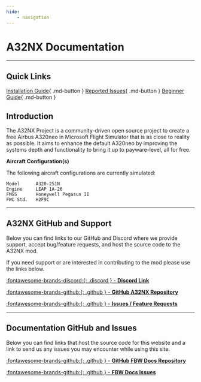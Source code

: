 ```yaml
---
hide:
    - navigation
---
```


# A32NX Documentation

***

## Quick Links
[Installation Guide](start/installation.md){ .md-button } [Reported Issues](start/reported-issues.md){ .md-button } [Beginner Guide](beginner-guide/overview.md){ .md-button }

## Introduction

The A32NX Project is a community-driven open source project to create a free Airbus A320neo in Microsoft Flight Simulator that is as close to reality as possible. It aims to enhance the default A320neo by improving the systems depth and functionality to bring it up to payware-level, all for free.

**Aircraft Configuration(s)**

The following aircraft configurations are currently simulated:

```
Model      A320-251N
Engine     LEAP 1A-26
FMGS       Honeywell Pegasus II
FWC Std.   H2F9C
```

---

## A32NX GitHub and Support

Below you can find links to our GitHub and Discord where we provide support, accept bug/feature requests, and host the source code to the A32NX mod.

If you need support or are interested in contributing to the mod please use the links below.

[:fontawesome-brands-discord:{: .discord } - **Discord Link**](https://discord.gg/flybywire)

[:fontawesome-brands-github:{: .github } -  **GitHub A32NX Repository**](https://github.com/flybywiresim/a32nx)

[:fontawesome-brands-github:{: .github } - **Issues / Feature Requests**](https://github.com/flybywiresim/a32nx/issues)

---

## Documentation GitHub and Issues

Below you can find links that host the source code for this website and a link to send us any issues you may encounter while using this site.

[:fontawesome-brands-github:{: .github } -  **GitHub FBW Docs Repository**](https://github.com/flybywiresim/docs)

[:fontawesome-brands-github:{: .github } -  **FBW Docs Issues**](https://github.com/flybywiresim/docs/issues)
